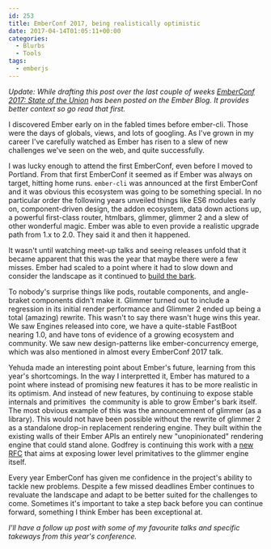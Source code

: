 ```yaml
---
id: 253
title: EmberConf 2017, being realistically optimistic
date: 2017-04-14T01:05:11+00:00
categories:
  - Blurbs
  - Tools
tags:
  - emberjs
---
```

_Update: While drafting this post over the last couple of weeks [EmberConf 2017: State of the Union](https://emberjs.com/blog/2017/04/05/emberconf-2017-state-of-the-union.html) has been posted on the Ember Blog. It provides better context so go read that first._

I discovered Ember early on in the fabled times before ember-cli. Those were the days of globals, views, and lots of googling. As I've grown in my career I've carefully watched as Ember has risen to a slew of new challenges we've seen on the web, and quite successfully.

I was lucky enough to attend the first EmberConf, even before I moved to Portland. From that first EmberConf it seemed as if Ember was always on target, hitting home runs. `ember-cli` was announced at the first EmberConf and it was obvious this ecosystem was going to be something special. In no particular order the following years unveiled things like ES6 modules early on, component-driven design, the addon ecosystem, data down actions up, a powerful first-class router, htmlbars, glimmer, glimmer 2 and a slew of other wonderful magic. Ember was able to even provide a realistic upgrade path from 1.x to 2.0. They said it and then it happened.

It wasn't until watching meet-up talks and seeing releases unfold that it became apparent that this was the year that maybe there were a few misses. Ember had scaled to a point where it had to slow down and consider the landscape as it continued to [build the bark](https://madhatted.com/2016/2/10/be-the-bark-ember-js-community).

To nobody's surprise things like pods, routable components, and angle-braket components didn't make it. Glimmer turned out to include a regression in its initial render performance and Glimmer 2 ended up being a total (amazing) rewrite. This wasn't to say there wasn't huge wins this year. We saw Engines released into core, we have a quite-stable FastBoot nearing 1.0, and have tons of evidence of a growing ecosystem and community. We saw new design-patterns like ember-concurrency emerge, which was also mentioned in almost every EmberConf 2017 talk.

Yehuda made an interesting point about Ember's future, learning from this year's shortcomings. In the way I interpretted it, Ember has matured to a point where instead of promising new features it has to be more realistic in its optimism. And instead of new features, by continuing to expose stable internals and primitives  the community is able to grow Ember's bark itself. The most obvious example of this was the announcemnent of glimmer (as a library). This would not have been possible without the rewrite of glimmer 2 as a standalone drop-in replacement rendering engine. They built within the existing walls of their Ember APIs an entirely new "unopinionated" rendering engine that could stand alone. Godfrey is continuing this work with a [new RFC](https://github.com/emberjs/rfcs/pull/213/files) that aims at exposing lower level primitatives to the glimmer engine itself.

Every year EmberConf has given me confidence in the project's ability to tackle new problems. Despite a few missed deadlines Ember continues to revaluate the landscape and adapt to be better suited for the challenges to come. Sometimes it's important to take a step back before you can continue forward, something I think Ember has been exceptional at.

_I'll have a follow up post with some of my favourite talks and specific takeways from this year's conference._